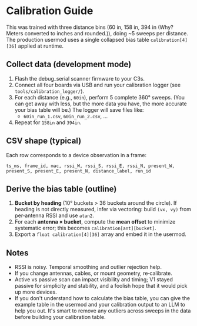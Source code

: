 # Calibration Guide

This was trained with three distance bins (60 in, 158 in, 394 in (Why? Meters converted to inches and rounded.)), doing ~5 sweeps per distance. The production usermod uses a single collapsed bias table `calibration[4][36]` applied at runtime.

## Collect data (development mode)
1. Flash the debug_serial scanner firmware to your C3s.
2. Connect all four boards via USB and run your calibration logger (see `tools/calibration_logger/`).
3. For each distance (e.g., `60in`), perform 5 complete 360° sweeps. (You can get away with less, but the more data you have, the more accurate your bias table will be.) The logger will save files like:
   - `60in_run_1.csv`, `60in_run_2.csv`, ...
4. Repeat for `158in` and `394in`.

## CSV shape (typical)
Each row corresponds to a device observation in a frame:
```
ts_ms, frame_id, mac, rssi_W, rssi_S, rssi_E, rssi_N, present_W, present_S, present_E, present_N, distance_label, run_id
```

## Derive the bias table (outline)
1. **Bucket by heading** (10° buckets > 36 buckets around the circle). If heading is not directly measured, infer via vectoring: build `(vx, vy)` from per‑antenna RSSI and use `atan2`.
2. For each **antenna × bucket**, compute the **mean offset** to minimize systematic error; this becomes `calibration[ant][bucket]`.
3. Export a `float calibration[4][36]` array and embed it in the usermod.

## Notes
- RSSI is noisy. Temporal smoothing and outlier rejection help.
- If you change antennas, cables, or mount geometry, re‑calibrate.
- Active vs passive scan can impact visibility and timing; V1 stayed passive for simplicity and stability, and a foolish hope that it would pick up more devices.
- If you don't understand how to calculate the bias table, you can give the example table in the usermod and your calibration output to an LLM to help you out. It's smart to remove any outliers across sweeps in the data before building your calibration table.